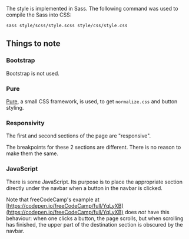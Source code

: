 The style is implemented in Sass.  The following command was used to compile
the Sass into CSS:

```
sass style/scss/style.scss style/css/style.css
```

## Things to note

### Bootstrap

Bootstrap is not used.

### Pure

[Pure](https://purecss.io/),
a small CSS framework, is used,
to get `normalize.css` and button styling.

### Responsivity

The first and second sections of the page are "responsive".

The breakpoints for these 2 sections are different.  There is
no reason to make them the same.

### JavaScript

There is some JavaScript.  Its purpose is
to place the appropriate section directly
under the navbar when a button in the
navbar is clicked.

Note that freeCodeCamp's example at
[https://codepen.io/freeCodeCamp/full/YqLyXB](https://codepen.io/freeCodeCamp/full/YqLyXB)
does *not* have this behaviour: when one clicks a
button, the page scrolls, but when scrolling has finished, the
upper part of the destination section is obscured by the
navbar.
